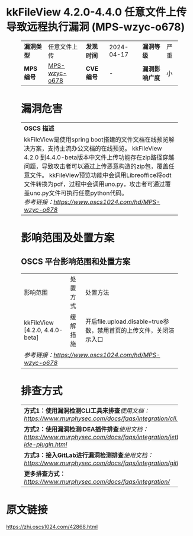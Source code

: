 # kkFileView 4.2.0-4.4.0 任意文件上传导致远程执行漏洞 (MPS-wzyc-o678)
<figure class="wp-block-table">
    <table>
        <tbody>
        <tr>
            <td><strong>漏洞类型</strong></td>
            <td>任意文件上传</td>
            <td><strong>发现时间</strong></td>
            <td>2024-04-17</td>
            <td><strong>漏洞等级</strong></td>
            <td>严重</td>
        </tr>
        <tr>
            <td><strong>MPS编号</strong></td>
            <td><a href="https://www.oscs1024.com/hd/MPS-wzyc-o678">MPS-wzyc-o678</a></td>
            <td><strong>CVE编号</strong></td>
            <td>-</td>
            <td><strong>漏洞影响广度</strong></td>
            <td>小</td>
        </tr>
        </tbody>
    </table>
</figure>


<figure class="wp-block-table">
    <h1 class="wp-block-heading">漏洞危害</h1>
    <table>
        <tbody>
        <tr>
            <td><strong>OSCS 描述</strong></td>
        </tr>
        <tr>
            <td>kkFileView是使用spring boot搭建的文件文档在线预览解决方案，支持主流办公文档的在线预览。
kkFileView 4.2.0 到4.4.0-beta版本中文件上传功能存在zip路径穿越问题，导致攻击者可以通过上传恶意构造的zip包，覆盖任意文件。
kkFileView预览功能中会调用Libreoffice将odt文件转换为pdf，过程中会调用uno.py，攻击者可通过覆盖uno.py文件可执行任意python代码。<br><em>参考链接：<a
                    href="https://www.oscs1024.com/hd/MPS-wzyc-o678">https://www.oscs1024.com/hd/MPS-wzyc-o678</a></em>
            </td>
        </tr>
        </tbody>
    </table>
</figure>


<figure class="wp-block-table alignleft">
    <h1 class="wp-block-heading">影响范围及处置方案</h1>
    <h2 class="wp-block-heading"><strong>OSCS</strong> <strong>平台影响范围和处置方案</strong></h2>
    <table>
        <tbody>
        <tr>
            <td>影响范围</td>
            <td>处置方式</td>
            <td>处置方法</td>
        </tr>
        <tr><td rowspan="1">kkFileView [4.2.0, 4.4.0-beta]</td><td>缓解措施</td><td>开启file.upload.disable=true参数，禁用首页的上传文件，关闭演示入口</td></tr>
        <tr>
            <td colspan="3"><em>参考链接：</em><em><a
                    href="https://www.oscs1024.com/hd/MPS-wzyc-o678">https://www.oscs1024.com/hd/MPS-wzyc-o678</a></em></td>
        </tr>
        </tbody>
    </table>
</figure>


<figure class="wp-block-table">
    <h1 class="wp-block-heading">排查方式</h1>
    <table>
        <tbody>
        <tr>
            <td><strong>方式1：使用漏洞检测CLI工具来排查</strong><em>使用文档：<a
                    href="https://www.murphysec.com/docs/faqs/integration/cli.html">https://www.murphysec.com/docs/faqs/integration/cli.html</a></em>
            </td>
        </tr>
        <tr>
            <td><strong>方式2：使用漏洞检测IDEA插件排查</strong><em>使用文档：<a
                    href="https://www.murphysec.com/docs/faqs/integration/jetbrains-ide-plugin.html">https://www.murphysec.com/docs/faqs/integration/jetbrains-ide-plugin.html</a></em>
            </td>
        </tr>
        <tr>
            <td><strong>方式3：接入GitLab进行漏洞检测排查</strong><em>使用文档：<a
                    href="https://www.murphysec.com/docs/faqs/integration/gitlab.html">https://www.murphysec.com/docs/faqs/integration/gitlab.html</a></em>
            </td>
        </tr>
        <tr>
            <td><strong>更多排查方式：</strong><em><a
                    href="https://www.murphysec.com/docs/faqs/integration/">https://www.murphysec.com/docs/faqs/integration/</a></em>
            </td>
        </tr>
        </tbody>
    </table>
</figure>
<h1>原文链接</h1>
<p><a href="https://zhi.oscs1024.com/42868.html">https://zhi.oscs1024.com/42868.html</a></p>